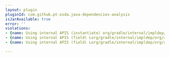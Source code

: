 ```yaml
---
layout: plugin
pluginId: com.github.pt-osda.java-dependencies-analysis
isJarAvailable: true
error: ''
violations:
- {name: Using internal APIS (instantiate) org/gradle/internal/impldep/org/apache/maven/model/io/xpp3/MavenXpp3Reader}
- {name: Using internal APIS (field) Lorg/gradle/internal/impldep/org/apache/maven/model/Parent;}
- {name: Using internal APIS (field) Lorg/gradle/internal/impldep/org/apache/maven/model/Scm;}

---
```

